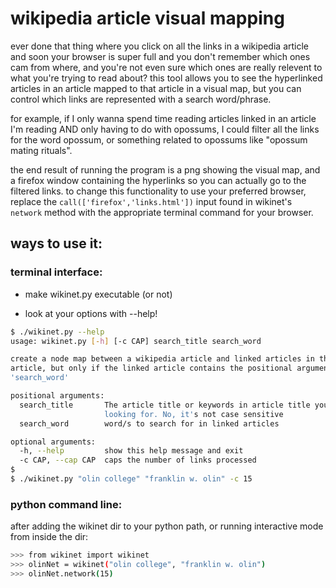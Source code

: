 # wikipedia article visual mapping

ever done that thing where you click on all the links in a wikipedia article and soon your browser is super full and you don't remember which ones cam from where, and you're not even sure which ones are really relevent to what you're trying to read about?
this tool allows you to see the hyperlinked articles in an article mapped to that article in a visual map, but you can control which links are represented with a search word/phrase.

for example, if I only wanna spend time reading articles linked in an article I'm reading AND only having to do with opossums, I could filter all the links for the word opossum, or something related to opossums like "opossum mating rituals".

the end result of running the program is a png showing the visual map, and a firefox window containing the hyperlinks so you can actually go to the filtered links. to change this functionality to use your preferred browser, replace the `call(['firefox','links.html'])` input found in wikinet's `network` method with the appropriate terminal command for your browser.

## ways to use it:
### terminal interface:

 - make wikinet.py executable (or not)

 - look at your options with --help!

```sh
$ ./wikinet.py --help
usage: wikinet.py [-h] [-c CAP] search_title search_word

create a node map between a wikipedia article and linked articles in that
article, but only if the linked article contains the positional argument
'search_word'

positional arguments:
  search_title       The article title or keywords in article title you're
                     looking for. No, it's not case sensitive
  search_word        word/s to search for in linked articles

optional arguments:
  -h, --help         show this help message and exit
  -c CAP, --cap CAP  caps the number of links processed
$
$ ./wikinet.py "olin college" "franklin w. olin" -c 15
```

### python command line:

after adding the wikinet dir to your python path, or running interactive mode from inside the dir:

```sh
>>> from wikinet import wikinet
>>> olinNet = wikinet("olin college", "franklin w. olin")
>>> olinNet.network(15)
```
